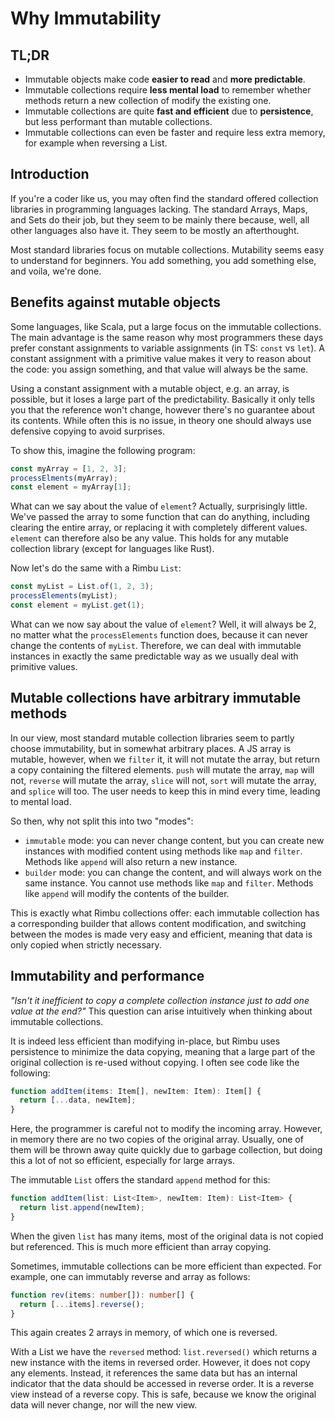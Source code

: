 # Why Immutability

## TL;DR

- Immutable objects make code **easier to read** and **more predictable**.
- Immutable collections require **less mental load** to remember whether methods return a new collection of modify the existing one.
- Immutable collections are quite **fast and efficient** due to **persistence**, but less performant than mutable collections.
- Immutable collections can even be faster and require less extra memory, for example when reversing a List.

## Introduction

If you're a coder like us, you may often find the standard offered collection libraries in programming languages lacking. The standard Arrays, Maps, and Sets do their job, but they seem to be mainly there because, well, all other languages also have it. They seem to be mostly an afterthought.

Most standard libraries focus on mutable collections. Mutability seems easy to understand for beginners. You add something, you add something else, and voila, we're done.

## Benefits against mutable objects

Some languages, like Scala, put a large focus on the immutable collections. The main advantage is the same reason why most programmers these days prefer constant assignments to variable assignments (in TS: `const` vs `let`). A constant assignment with a primitive value makes it very to reason about the code: you assign something, and that value will always be the same.

Using a constant assignment with a mutable object, e.g. an array, is possible, but it loses a large part of the predictability. Basically it only tells you that the reference won't change, however there's no guarantee about its contents. While often this is no issue, in theory one should always use defensive copying to avoid surprises.

To show this, imagine the following program:

```ts
const myArray = [1, 2, 3];
processElments(myArray);
const element = myArray[1];
```

What can we say about the value of `element`? Actually, surprisingly little. We've passed the array to some function that can do anything, including clearing the entire array, or replacing it with completely different values. `element` can therefore also be any value. This holds for any mutable collection library (except for languages like Rust).

Now let's do the same with a Rimbu `List`:

```ts
const myList = List.of(1, 2, 3);
processElements(myList);
const element = myList.get(1);
```

What can we now say about the value of `element`? Well, it will always be 2, no matter what the `processElements` function does, because it can never change the contents of `myList`. Therefore, we can deal with immutable instances in exactly the same predictable way as we usually deal with primitive values.

## Mutable collections have arbitrary immutable methods

In our view, most standard mutable collection libraries seem to partly choose immutability, but in somewhat arbitrary places. A JS array is mutable, however, when we `filter` it, it will not mutate the array, but return a copy containing the filtered elements. `push` will mutate the array, `map` will not, `reverse` will mutate the array, `slice` will not, `sort` will mutate the array, and `splice` will too. The user needs to keep this in mind every time, leading to mental load.

So then, why not split this into two "modes":

- `immutable` mode: you can never change content, but you can create new instances with modified content using methods like `map` and `filter`. Methods like `append` will also return a new instance.
- `builder` mode: you can change the content, and will always work on the same instance. You cannot use methods like `map` and `filter`. Methods like `append` will modify the contents of the builder.

This is exactly what Rimbu collections offer: each immutable collection has a corresponding builder that allows content modification, and switching between the modes is made very easy and efficient, meaning that data is only copied when strictly necessary.

## Immutability and performance

_"Isn't it inefficient to copy a complete collection instance just to add one value at the end?"_ This question can arise intuitively when thinking about immutable collections.

It is indeed less efficient than modifying in-place, but Rimbu uses persistence to minimize the data copying, meaning that a large part of the original collection is re-used without copying. I often see code like the following:

```ts
function addItem(items: Item[], newItem: Item): Item[] {
  return [...data, newItem];
}
```

Here, the programmer is careful not to modify the incoming array. However, in memory there are no two copies of the original array. Usually, one of them will be thrown away quite quickly due to garbage collection, but doing this a lot of not so efficient, especially for large arrays.

The immutable `List` offers the standard `append` method for this:

```ts
function addItem(list: List<Item>, newItem: Item): List<Item> {
  return list.append(newItem);
}
```

When the given `list` has many items, most of the original data is not copied but referenced. This is much more efficient than array copying.

Sometimes, immutable collections can be more efficient than expected. For example, one can immutably reverse and array as follows:

```ts
function rev(items: number[]): number[] {
  return [...items].reverse();
}
```

This again creates 2 arrays in memory, of which one is reversed.

With a List we have the `reversed` method: `list.reversed()` which returns a new instance with the items in reversed order. However, it does not copy any elements. Instead, it references the same data but has an internal indicator that the data should be accessed in reverse order. It is a reverse view instead of a reverse copy. This is safe, because we know the original data will never change, nor will the new view.
